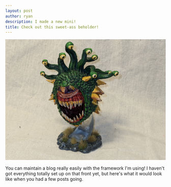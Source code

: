 ```yaml
---
layout: post
author: ryan
description: I made a new mini!
title: Check out this sweet-ass beholder!
---
```

![Behold!](/assets/img/slider/Beholder.jpg)

You can maintain a blog really easily with the framework I'm using! I haven't got everything totally set up on that front yet, but here's what it would look like when you had a few posts going.
